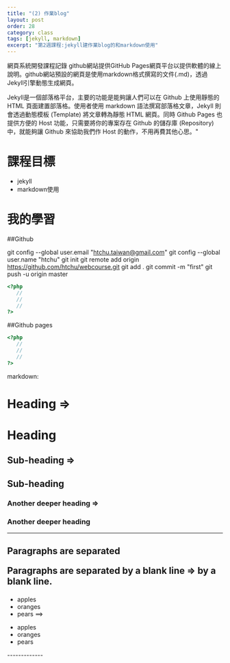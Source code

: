```yaml
---
title: "(2) 作業blog"
layout: post
order: 28
category: class
tags: [jekyll, markdown]
excerpt: "第2週課程:jekyll建作業blog的和markdown使用"
---
```

網頁系統開發課程記錄
github網站提供GitHub Pages網頁平台以提供軟體的線上說明。github網站預設的網頁是使用markdown格式撰寫的文件(.md)，透過Jekyll引擎動態生成網頁。

Jekyll是一個部落格平台，主要的功能是能夠讓人們可以在 Github 上使用靜態的 HTML 頁面建置部落格。使用者使用 markdown 語法撰寫部落格文章，Jekyll 則會透過動態模板 (Template) 將文章轉為靜態 HTML 網頁。同時 Github Pages 也提供方便的 Host 功能，只需要將你的專案存在 Github 的儲存庫 (Repository) 中，就能夠讓 Github 來協助我們作 Host 的動作，不用再費其他心思。"


# 課程目標
- jekyll
- markdown使用

# 我的學習

##Github

git config --global user.email "htchu.taiwan@gmail.com"
git config --global user.name "htchu"
git init
git remote add origin https://github.com/htchu/webcourse.git
git add .
git commit -m "first"
git push -u origin master


```php
<?php
   //
   //
   //
?>
```
##Github pages

```php
<?php
   //
   //
   //
?>
```

markdown:
# Heading => <h1>Heading</h1>
## Sub-heading => <h2>Sub-heading</h2>
### Another deeper heading => <h3>Another deeper heading</h3>
-------------------------------------
Paragraphs are separated      <p>Paragraphs are separated
by a blank line       =>      by a blank line.</p>         
-------------------------------------
* apples          
* oranges     
* pears
==>
<ul>
<li>apples</li>
<li>oranges</li>
<li>pears</li>
</ul>
-------------

[1]: https://github.com/        "GitHub"
[2]: https://pages.github.com/  "GitHub Pages"
[3]: https://jekyllrb.com/      "Jekyll"
[4]: http://markdown.tw         "Markdown文件"
[5]: http://dillinger.io/       "Dillinger"








